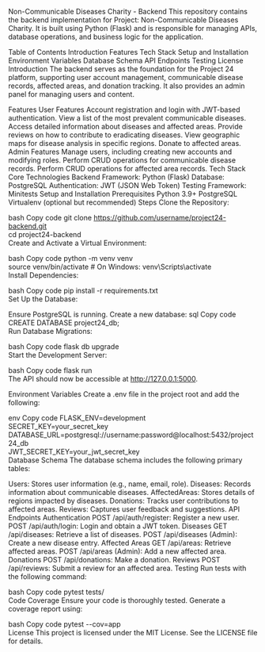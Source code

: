 Non-Communicable Diseases Charity - Backend
This repository contains the backend implementation for Project: Non-Communicable Diseases Charity. It is built using Python (Flask) and is responsible for managing APIs, database operations, and business logic for the application.

Table of Contents
Introduction
Features
Tech Stack
Setup and Installation
Environment Variables
Database Schema
API Endpoints
Testing
License
Introduction
The backend serves as the foundation for the Project 24 platform, supporting user account management, communicable disease records, affected areas, and donation tracking. It also provides an admin panel for managing users and content.

Features
User Features
Account registration and login with JWT-based authentication.
View a list of the most prevalent communicable diseases.
Access detailed information about diseases and affected areas.
Provide reviews on how to contribute to eradicating diseases.
View geographic maps for disease analysis in specific regions.
Donate to affected areas.
Admin Features
Manage users, including creating new accounts and modifying roles.
Perform CRUD operations for communicable disease records.
Perform CRUD operations for affected area records.
Tech Stack
Core Technologies
Backend Framework: Python (Flask)
Database: PostgreSQL
Authentication: JWT (JSON Web Token)
Testing Framework: Minitests
Setup and Installation
Prerequisites
Python 3.9+
PostgreSQL
Virtualenv (optional but recommended)
Steps
Clone the Repository:

bash
Copy code
git clone https://github.com/username/project24-backend.git  
cd project24-backend  
Create and Activate a Virtual Environment:

bash
Copy code
python -m venv venv  
source venv/bin/activate  # On Windows: venv\Scripts\activate  
Install Dependencies:

bash
Copy code
pip install -r requirements.txt  
Set Up the Database:

Ensure PostgreSQL is running.
Create a new database:
sql
Copy code
CREATE DATABASE project24_db;  
Run Database Migrations:

bash
Copy code
flask db upgrade  
Start the Development Server:

bash
Copy code
flask run  
The API should now be accessible at http://127.0.0.1:5000.

Environment Variables
Create a .env file in the project root and add the following:

env
Copy code
FLASK_ENV=development  
SECRET_KEY=your_secret_key  
DATABASE_URL=postgresql://username:password@localhost:5432/project24_db  
JWT_SECRET_KEY=your_jwt_secret_key  
Database Schema
The database schema includes the following primary tables:

Users: Stores user information (e.g., name, email, role).
Diseases: Records information about communicable diseases.
AffectedAreas: Stores details of regions impacted by diseases.
Donations: Tracks user contributions to affected areas.
Reviews: Captures user feedback and suggestions.
API Endpoints
Authentication
POST /api/auth/register: Register a new user.
POST /api/auth/login: Login and obtain a JWT token.
Diseases
GET /api/diseases: Retrieve a list of diseases.
POST /api/diseases (Admin): Create a new disease entry.
Affected Areas
GET /api/areas: Retrieve affected areas.
POST /api/areas (Admin): Add a new affected area.
Donations
POST /api/donations: Make a donation.
Reviews
POST /api/reviews: Submit a review for an affected area.
Testing
Run tests with the following command:

bash
Copy code
pytest tests/  
Code Coverage
Ensure your code is thoroughly tested. Generate a coverage report using:

bash
Copy code
pytest --cov=app  
License
This project is licensed under the MIT License. See the LICENSE file for details.